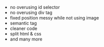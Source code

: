 - no overusing id selector
- no overusing div tag
- fixed position messy while not using image
- semantic tag
- cleaner code
- split html & css
- and many more